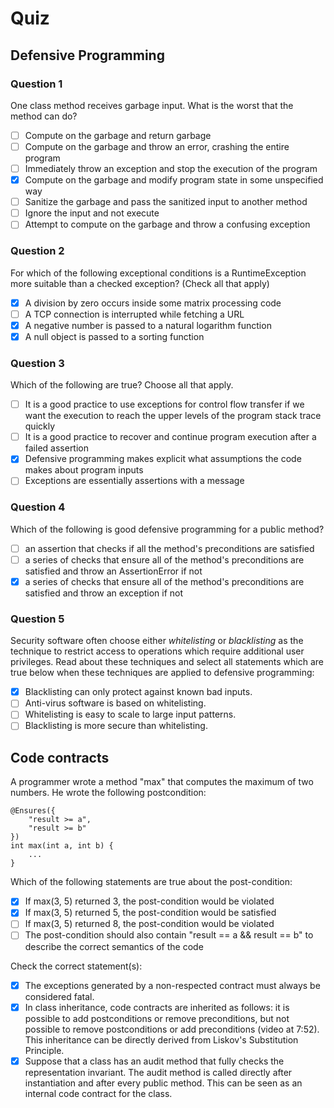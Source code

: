 #  Quiz

## Defensive Programming

### Question 1

One class method receives garbage input. What is the worst that the method can do?

- [ ] Compute on the garbage and return garbage
- [ ] Compute on the garbage and throw an error, crashing the entire program
- [ ] Immediately throw an exception and stop the execution of the program
- [x] Compute on the garbage and modify program state in some unspecified way
- [ ] Sanitize the garbage and pass the sanitized input to another method
- [ ] Ignore the input and not execute
- [ ] Attempt to compute on the garbage and throw a confusing exception

### Question 2

For which of the following exceptional conditions is a RuntimeException more suitable than a checked exception? (Check all that apply)

- [x] A division by zero occurs inside some matrix processing code
- [ ] A TCP connection is interrupted while fetching a URL
- [x] A negative number is passed to a natural logarithm function
- [x] A null object is passed to a sorting function

### Question 3

Which of the following are true? Choose all that apply.

- [ ] It is a good practice to use exceptions for control flow transfer if we want the execution to reach the upper levels of the program stack trace quickly
- [ ] It is a good practice to recover and continue program execution after a failed assertion
- [x] Defensive programming makes explicit what assumptions the code makes about program inputs
- [ ] Exceptions are essentially assertions with a message

### Question 4

Which of the following is good defensive programming for a public method?

- [ ] an assertion that checks if all the method's preconditions are satisfied
- [ ] a series of checks that ensure all of the method's preconditions are satisfied and throw an AssertionError if not
- [x] a series of checks that ensure all of the method's preconditions are satisfied and throw an exception if not

### Question 5

Security software often choose either _whitelisting_ or _blacklisting_ as the technique to restrict access to operations which require additional user privileges. Read about these techniques and select all statements which are true below when these techniques are applied to defensive programming:

- [x] Blacklisting can only protect against known bad inputs.
- [ ] Anti-virus software is based on whitelisting.
- [ ] Whitelisting is easy to scale to large input patterns.
- [ ] Blacklisting is more secure than whitelisting.

## Code contracts

A programmer wrote a method "max" that computes the maximum of two numbers. He wrote the following postcondition:
```
@Ensures({
    "result >= a",
    "result >= b"
})
int max(int a, int b) {
    ...
}
```
Which of the following statements are true about the post-condition:

- [x] If max(3, 5) returned 3, the post-condition would be violated
- [x] If max(3, 5) returned 5, the post-condition would be satisfied
- [ ] If max(3, 5) returned 8, the post-condition would be violated
- [ ] The post-condition should also contain "result == a && result == b" to describe the correct semantics of the code

Check the correct statement(s):

- [x] The exceptions generated by a non-respected contract must always be considered fatal.
- [x] In class inheritance, code contracts are inherited as follows: it is possible to add postconditions or remove preconditions, but not possible to remove postconditions or add preconditions (video at 7:52). This inheritance can be directly derived from Liskov's Substitution Principle.
- [x] Suppose that a class has an audit method that fully checks the representation invariant. The audit method is called directly after instantiation and after every public method. This can be seen as an internal code contract for the class.
